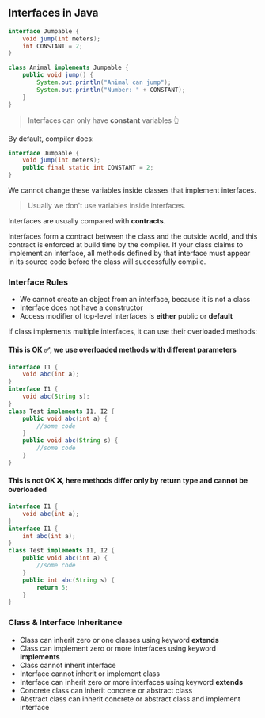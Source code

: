## Interfaces in Java
```java
interface Jumpable {
    void jump(int meters);
    int CONSTANT = 2;
}
```

```java
class Animal implements Jumpable {
    public void jump() {
        System.out.println("Animal can jump");
        System.out.println("Number: " + CONSTANT);
    }
}
```
> Interfaces can only have **constant** variables 👆

By default, compiler does:

```java
interface Jumpable {
    void jump(int meters);
    public final static int CONSTANT = 2;
}
```

We cannot change these variables inside classes that implement interfaces.
> Usually we don't use variables inside interfaces.

Interfaces are usually compared with **contracts**.

Interfaces form a contract between the class and the outside world, and this contract is enforced at build time by the compiler. If your class claims to implement an interface, all methods defined by that interface must appear in its source code before the class will successfully compile.

### Interface Rules
- We cannot create an object from an interface, because it is not a class
- Interface does not have a constructor
- Access modifier of top-level interfaces is **either** public or **default**

If class implements multiple interfaces, it can use their overloaded methods:
#### This is OK ✅, we use overloaded methods with different parameters
```java
interface I1 {
    void abc(int a);
}
interface I1 {
    void abc(String s);
}
class Test implements I1, I2 {
    public void abc(int a) {
        //some code
    }
    public void abc(String s) {
        //some code
    }
}
```

#### This is not OK ❌, here methods differ only by return type and cannot be overloaded
```java
interface I1 {
    void abc(int a);
}
interface I1 {
    int abc(int a);
}
class Test implements I1, I2 {
    public void abc(int a) {
        //some code
    }
    public int abc(String s) {
        return 5;
    }
}
```

### Class & Interface Inheritance
- Class can inherit zero or one classes using keyword **extends**
- Class can implement zero or more interfaces using keyword **implements**
- Class cannot inherit interface
- Interface cannot inherit or implement class
- Interface can inherit zero or more interfaces using keyword **extends**
- Concrete class can inherit concrete or abstract class
- Abstract class can inherit concrete or abstract class and implement interface